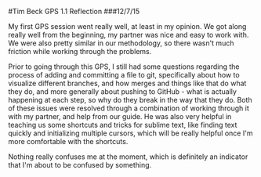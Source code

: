 #Tim Beck GPS 1.1 Reflection
###12/7/15


My first GPS session went really well, at least in my opinion. We got along really well from the beginning, my partner was nice and easy to work with. We were also pretty similar in our methodology, so there wasn't much friction while working through the problems.

Prior to going through this GPS, I still had some questions regarding the process of adding and committing a file to git, specifically about how to visualize different branches, and how merges and things like that do what they do, and more generally about pushing to GitHub - what is actually happening at each step, so why do they break in the way that they do. Both of these issues were resolved through a combination of working through it with my partner, and help from our guide. He was also very helpful in teaching us some shortcuts and tricks for sublime text, like finding text quickly and initializing multiple cursors, which will be really helpful once I'm more comfortable with the shortcuts. 

Nothing really confuses me at the moment, which is definitely an indicator that I'm about to be confused by something. 